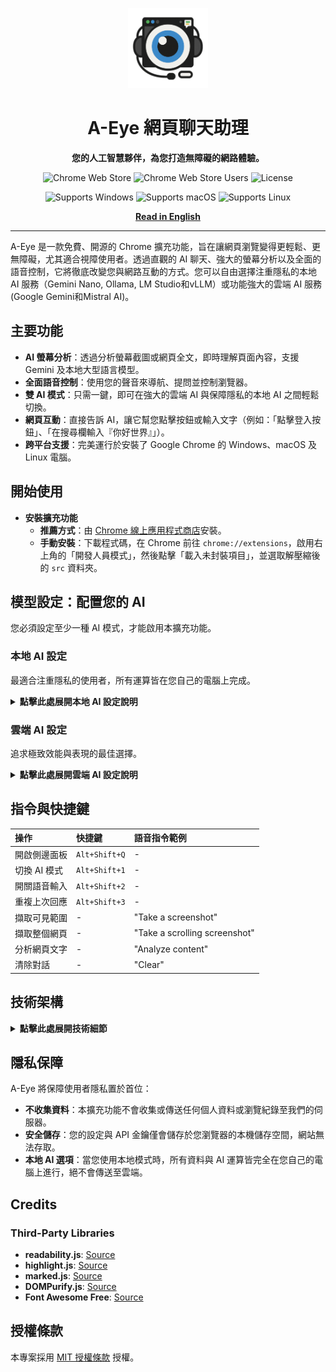<p align="center">
    <img src="images/A-Eye Web Chat Assistant Icon.png" alt="A-Eye Logo" width="128">
    <h1 align="center">A-Eye 網頁聊天助理</h1>
</p>

<p align="center">
    <strong>您的人工智慧夥伴，為您打造無障礙的網路體驗。</strong>
</p>

<div align="center">

![Chrome Web Store](https://img.shields.io/chrome-web-store/v/cdjignhknhdkldbjijipaaamodpfjflp?style=for-the-badge)
![Chrome Web Store Users](https://img.shields.io/chrome-web-store/users/cdjignhknhdkldbjijipaaamodpfjflp?style=for-the-badge)
![License](https://img.shields.io/github/license/vincentwun/A-Eye-Web-Chat-Assistant?style=for-the-badge)

![Supports Windows](https://img.shields.io/badge/Supports-Windows-blue?style=for-the-badge)
![Supports macOS](https://img.shields.io/badge/Supports-macOS-lightgrey?style=for-the-badge)
![Supports Linux](https://img.shields.io/badge/Supports-Linux-green?style=for-the-badge)

</div>

<p align="center">
    <a href="./README.md"><strong>Read in English</strong></a>
</p>

---

A-Eye 是一款免費、開源的 Chrome 擴充功能，旨在讓網頁瀏覽變得更輕鬆、更無障礙，尤其適合視障使用者。透過直觀的 AI 聊天、強大的螢幕分析以及全面的語音控制，它將徹底改變您與網路互動的方式。您可以自由選擇注重隱私的本地 AI 服務（Gemini Nano, Ollama, LM Studio和vLLM）或功能強大的雲端 AI 服務 (Google Gemini和Mistral AI)。

## 主要功能

-   **AI 螢幕分析**：透過分析螢幕截圖或網頁全文，即時理解頁面內容，支援 Gemini 及本地大型語言模型。
-   **全面語音控制**：使用您的聲音來導航、提問並控制瀏覽器。
-   **雙 AI 模式**：只需一鍵，即可在強大的雲端 AI 與保障隱私的本地 AI 之間輕鬆切換。
-   **網頁互動**：直接告訴 AI，讓它幫您點擊按鈕或輸入文字（例如：「點擊登入按鈕」、「在搜尋欄輸入『你好世界』」）。
-   **跨平台支援**：完美運行於安裝了 Google Chrome 的 Windows、macOS 及 Linux 電腦。

## 開始使用

-   **安裝擴充功能**
    *   **推薦方式**：由 [Chrome 線上應用程式商店](https://chromewebstore.google.com/detail/a-eye-web-chat-assistant/cdjignhknhdkldbjijipaaamodpfjflp)安裝。
    *   **手動安裝**：下載程式碼，在 Chrome 前往 `chrome://extensions`，啟用右上角的「開發人員模式」，然後點擊「載入未封裝項目」，並選取解壓縮後的 `src` 資料夾。

## 模型設定：配置您的 AI

您必須設定至少一種 AI 模式，才能啟用本擴充功能。

### 本地 AI 設定

最適合注重隱私的使用者，所有運算皆在您自己的電腦上完成。

<details>
<summary><strong>點擊此處展開本地 AI 設定說明</strong></summary>

---

#### Ollama
1.  **安裝 [Ollama](https://ollama.com/)**。
2.  **設定 CORS 權限**：此步驟是為了讓擴充功能與 Ollama 通訊。
    *   **Windows**: 以系統管理員身分開啟 CMD，然後執行 `setx OLLAMA_ORIGINS "chrome-extension://*" /M`。
    *   **macOS/Linux**: 請參考 Ollama 的官方文件，設定 `OLLAMA_ORIGINS` 環境變數。
3.  **重新啟動 Ollama**，使新設定生效。
4.  **下載模型**：開啟您的終端機/CMD，根據您顯示卡的 VRAM 執行相應指令：
    *   **>= 6GB VRAM**: `ollama run gemma3:4b`
    *   **>= 10GB VRAM**: `ollama run gemma3:12b`
    *   **>= 20GB VRAM**: `ollama run gemma3:27b`
5.  在擴充功能的 **設定** 頁面，確保「Ollama Model Name」與您所安裝的模型一致。

---

#### LM Studio
1.  **安裝 [LM Studio](https://lmstudio.ai/)**。
2.  **下載模型**：
    *   在 LM Studio 中，前往「搜尋」頁面。
    *   搜尋 `google/gemma-3`。
    *   選擇適合您顯示卡 VRAM 的版本（例如 `google/gemma-3-4b`），然後點擊下載。
3.  **啟動本地伺服器**：
    *   前往 LM Studio 的「本地伺服器」頁面。
    *   選擇您剛剛下載的模型。
    *   點擊「啟動伺服器」。
4.  在擴充功能的 **設定** 頁面，確保「LM Studio Model Name」與您在 LM Studio 中使用的模型路徑一致（例如 `google/gemma-3-4b`）。

---

#### Gemini Nano

更多細節請參考 [Gemini Nano API](https://developer.chrome.com/docs/ai/prompt-api)。
注意：Gemini Nano 的 Multimodal 功能目前僅支援於 [Chrome Canary](https://www.google.com/chrome/canary/)。

1.  **開啟 `chrome://flags` 並啟用：**
    | 標記 | 設定值 |
    | :--- | :--- |
    | Prompt API for Gemini Nano | Enabled |
    | Prompt API for Gemini Nano with Multimodal Input | Enabled |
    | Enables optimization guide on device | Enabled BypassPerfRequirement |
2.  **重新啟動 Chrome**
3.  **開啟主控台(F12)並以進度觸發下載：**
    ```javascript
    const session = await LanguageModel.create({
      monitor(m) {
        m.addEventListener("downloadprogress", (e) => {
          console.log(`Downloaded ${Math.round(e.loaded * 100)}%`);
        });
      },
    });
    ```
4.  **檢查 API 可用性**
    ```javascript
    await LanguageModel.availability();
    ```
    當狀態從 `'downloading'` 變為 `'available'`，即代表 Gemini Nano 已可使用。

---

</details>

### 雲端 AI 設定

追求極致效能與表現的最佳選擇。

<details>
<summary><strong>點擊此處展開雲端 AI 設定說明</strong></summary>

---

#### Google AI Studio API Key
1.  前往 [Google AI Studio](https://aistudio.google.com/)。
2.  點擊 `Get API Key` > `Create API Key`。
3.  複製您的 API 金鑰。
4.  在擴充功能的 **設定** 頁面，將其貼上至「Gemini API Key」欄位。

---

#### Mistral AI API Key
1.  前往 [Mistral AI 平台](https://console.mistral.ai/)。
2.  註冊或登入您的帳號。
3.  導航至「Try the API」>「API Keys」頁面，建立一個新的 API 金鑰。
4.  複製您的 API 金鑰。
5.  在擴充功能的 **設定** 頁面，將其貼上至「Mistral API Key」欄位。

---

#### 雲端平台：Google Cloud Platform (Vertex AI)
適合想自行管理 GCP 基礎設施的進階使用者。詳細步驟請參閱 [A-Eye-Web-Chat-Assistant-Cloud-Infra](./gcp/)。

---

</details>

## 指令與快捷鍵

| 操作 | 快捷鍵 | 語音指令範例 |
| :--- | :--- | :--- |
| 開啟側邊面板 | `Alt+Shift+Q` | - |
| 切換 AI 模式 | `Alt+Shift+1` | - |
| 開關語音輸入 | `Alt+Shift+2` | - |
| 重複上次回應 | `Alt+Shift+3` | - |
| 擷取可見範圍 | - | "Take a screenshot" |
| 擷取整個網頁 | - | "Take a scrolling screenshot" |
| 分析網頁文字 | - | "Analyze content" |
| 清除對話 | - | "Clear" |

## 技術架構

<details>
<summary><strong>點擊此處展開技術細節</strong></summary>

#### Chrome 擴充功能與 Web API
*   **Scripting API**: 用於在網頁環境下執行內容指令碼（例如 Readability.js）。
*   **Side Panel API**: 用於建構主要的使用者介面。
*   **Canvas API**: 用於將多張截圖合成為一張「捲動截圖」。
*   **Web Speech API**: 同時用於 `SpeechRecognition`（語音轉文字）及 `SpeechSynthesis`（文字轉語音）。

#### 後端與 AI
*   **本地模式**: 直接與本機運行的 AI 服務通訊，支援 Ollama、LM Studio 及 vLLM 等 OpenAI 相容的端點。
*   **雲端模式**: 使用一個安全的 Google Cloud Platform 無伺服器後端來代理對雲端 AI 的請求，或直接連接到第三方 API。
    *   **API Gateway**: 提供安全的 API 端點，並驗證 API 金鑰。
    *   **Cloud Functions**: 接收請求並呼叫 AI 模型的無伺服器函數。
    *   **Vertex AI**: 託管強大的 Gemini 模型以進行分析。

![architecture](images/architecture_v3.png)

</details>

## 隱私保障

A-Eye 將保障使用者隱私置於首位：
-   **不收集資料**：本擴充功能不會收集或傳送任何個人資料或瀏覽紀錄至我們的伺服器。
-   **安全儲存**：您的設定與 API 金鑰僅會儲存於您瀏覽器的本機儲存空間，網站無法存取。
-   **本地 AI 選項**：當您使用本地模式時，所有資料與 AI 運算皆完全在您自己的電腦上進行，絕不會傳送至雲端。

## Credits
### Third-Party Libraries
-   **readability.js**: [Source](https://github.com/mozilla/readability)
-   **highlight.js**: [Source](https://highlightjs.org/)
-   **marked.js**: [Source](https://github.com/markedjs/marked)
-   **DOMPurify.js**: [Source](https://github.com/cure53/DOMPurify)
-   **Font Awesome Free**: [Source](https://fontawesome.com)

## 授權條款

本專案採用 [MIT 授權條款](./LICENSE) 授權。
